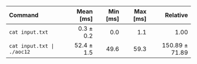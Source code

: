| Command | Mean [ms] | Min [ms] | Max [ms] | Relative |
|:---|---:|---:|---:|---:|
| `cat input.txt` | 0.3 ± 0.2 | 0.0 | 1.1 | 1.00 |
| `cat input.txt \| ./aoc12` | 52.4 ± 1.5 | 49.6 | 59.3 | 150.89 ± 71.89 |
